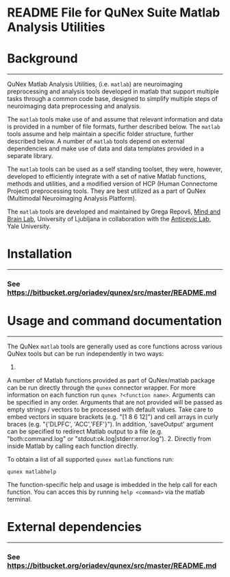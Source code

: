 # README File for QuNex Suite Matlab Analysis Utilities

Background
==========
---

QuNex Matlab Analysis Utilities, (i.e. `matlab`) are neuroimaging
preprocessing and analysis tools developed in matlab that support multiple 
tasks through a common code base, designed to simplify multiple steps of 
neuroimaging data preprocessing and analysis.

The `matlab` tools make use of and assume that relevant information and data
is provided in a number of file formats, further described below. The `matlab` tools
assume and help maintain a specific folder structure, further described below.
A number of `matlab` tools depend on external dependencies and make use of data and
data templates provided in a separate library.

The `matlab` tools can be used as a self standing toolset, they were, however,
developed to efficiently integrate with a set of native Matlab functions, methods and
utilities, and a modified version of HCP (Human Connectome Project)
preprocessing tools. They are best utilized as a part of QuNex (Multimodal
Neuroimaging Analysis Platform).

The `matlab` tools are developed and maintained by Grega Repovš, [Mind and Brain
Lab], University of Ljubljana in collaboration with the [Anticevic Lab], Yale
University.

Installation
===============================
---

### See https://bitbucket.org/oriadev/qunex/src/master/README.md

Usage and command documentation
===============================
---
The QuNex `matlab` tools are generally used as core functions across 
various QuNex tools but can be run independently in two ways:

1. 
A number of Matlab functions provided as part of QuNex/matlab package can be 
run directly through the `qunex` connector wrapper. 
For more information on each function run `qunex ?<function name>`. 
Arguments can be specified in any order. Arguments that are not provided will 
be passed as empty strings / vectors to be processed with default values. 
Take care to embed vectors in square brackets (e.g. "[1 8 6 12]") and cell arrays 
in curly braces (e.g. "{'DLPFC', 'ACC','FEF'}"). 
In addition, 'saveOutput' argument can be specified to redirect Matlab
output to a file (e.g. "both:command.log" or "stdout:ok.log|stderr:error.log").
2. 
Directly from inside Matlab by calling each function directly.  

To obtain a list of all supported `qunex matlab` functions run:

`qunex matlabhelp`

The function-specific help and usage is imbedded in the help call for each function.
You can acces this by running `help <command>` via the matlab terminal. 

External dependencies
=====================
---

### See https://bitbucket.org/oriadev/qunex/src/master/README.md


[Mind and Brain Lab]: http://mblab.si
[Anticevic Lab]: http://anticeviclab.yale.edu
